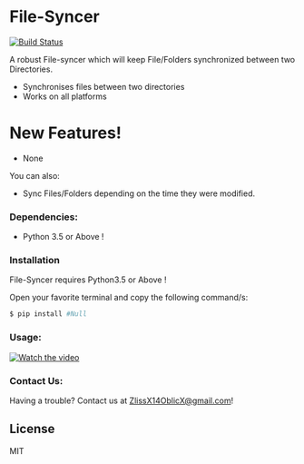 # File-Syncer

[![Build Status](https://travis-ci.org/joemccann/dillinger.svg?branch=master)](https://travis-ci.org/joemccann/dillinger)

A robust File-syncer which will keep File/Folders synchronized between two Directories.

  - Synchronises files between two directories
  - Works on all platforms


# New Features!

  - None


You can also:
  - Sync Files/Folders depending on the time they were modified.



### Dependencies:

* Python 3.5 or Above !


### Installation

File-Syncer requires Python3.5 or Above !

Open your favorite terminal and copy the following command/s:

```sh
$ pip install #Null
```

### Usage:



[![Watch the video](https://im7.ezgif.com/tmp/ezgif-7-9da755ec0b44-png/ezgif-frame-100.png)](https://www.loom.com/share/e6ad916a772b4c78a097e89887f96715)

### Contact Us:

Having a trouble? Contact us at ZlissX14OblicX@gmail.com!

License
----

MIT



